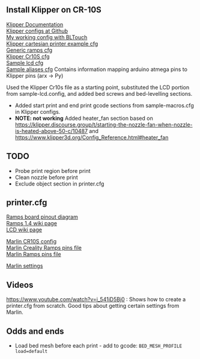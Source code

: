 ## Install Klipper on CR-10S

[Klipper Documentation](https://www.klipper3d.org/Overview.html)<br>
[Klipper configs at Github](https://github.com/Klipper3d/klipper/tree/master/config)<br>
[My working config with BLTouch](./printer.cfg)<br>
[Klipper cartesian printer example cfg](./example-cartesian.cfg)<br>
[Generic ramps cfg](./generic-ramps.cfg)<br>
[Klipper Cr10S cfg](./printer-creality-cr10s-2017.cfg)<br>
[Sample lcd cfg](./sample-lcd.cfg)<br>
[Sample aliases cfg](./sample-aliases.cfg) Contains information mapping arduino atmega pins to Klipper pins (arx -> Py)

Used the Klipper Cr10s file as a starting point, substituted the LCD portion from sample-lcd.config,
and added bed screws and bed-levelling sections.
- Added start print and end print gcode sections from sample-macros.cfg in Klipper configs.
- **NOTE: not working** Added heater_fan section based on  https://klipper.discourse.group/t/starting-the-nozzle-fan-when-nozzle-is-heated-above-50-c/10487 and https://www.klipper3d.org/Config_Reference.html#heater_fan

## TODO
- Probe print region before print
- Clean nozzle before print
- Exclude object section in printer.cfg



## printer.cfg

[Ramps board pinout diagram](./800px-Arduinomega1-4connectors.png)<br>
[Ramps 1.4 wiki page](https://reprap.org/wiki/RAMPS_1.4)<br>
[LCD wiki page](https://reprap.org/wiki/RepRapDiscount_Full_Graphic_Smart_Controller)

[Marlin CR10S config](./Configuration.h)<br>
[Marlin Creality Ramps pins file](./pins_RAMPS_CREALITY.h)<br>
[Marlin Ramps pins file](./pins_RAMPS.h)

[Marlin settings](./settings.txt)

## Videos

https://www.youtube.com/watch?v=i_541iD5Bj0 : Shows how to create a printer.cfg from scratch. Good tips about getting certain settings from Marlin.


## Odds and ends
- Load bed mesh before each print - add to gcode: `BED_MESH_PROFILE load=default`